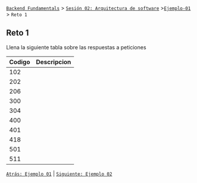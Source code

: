 [`Backend Fundamentals`](../../README.md) > [`Sesión 02: Arquitectura de software`](../README.md) >[`Ejemplo-01`](../Ejemplo-01) > `Reto 1`
	
## Reto 1

Llena la siguiente tabla sobre las respuestas a peticiones

| Codigo | Descripcion |
|--------|-------------|
| 102    |             |
| 202    |             |
| 206    |             |
| 300    |             |
| 304    |             |
| 400    |             |
| 401    |             |
| 418    |             |
| 501    |             |
| 511    |             |

[`Atrás: Ejemplo 01`](../Ejemplo-01) | [`Siguiente: Ejemplo 02`](../Ejemplo-02)
